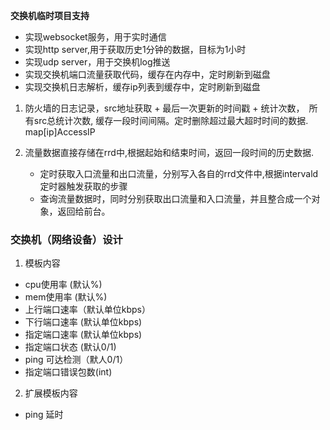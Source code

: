 **交换机临时项目支持**

* 实现websocket服务，用于实时通信
* 实现http server,用于获取历史1分钟的数据，目标为1小时
* 实现udp server，用于交换机log推送
* 实现交换机端口流量获取代码，缓存在内存中，定时刷新到磁盘
* 实现交换机日志解析，缓存ip列表到缓存中，定时刷新到磁盘


1. 防火墙的日志记录，src地址获取 + 最后一次更新的时间戳 + 统计次数，　所有src总统计次数, 缓存一段时间间隔。定时删除超过最大超时时间的数据.
map[ip]AccessIP

2. 流量数据直接存储在rrd中,根据起始和结束时间，返回一段时间的历史数据.

   * 定时获取入口流量和出口流量，分别写入各自的rrd文件中,根据intervald定时器触发获取的步骤
   * 查询流量数据时，同时分别获取出口流量和入口流量，并且整合成一个对象，返回给前台。
   
### 交换机（网络设备）设计
1. 模板内容

  * cpu使用率   (默认%)
  * mem使用率   (默认%)
  * 上行端口速率（默认单位kbps）
  * 下行端口速率 (默认单位kbps)
  * 指定端口速率 (默认单位kbps)
  * 指定端口状态 (默认0/1)
  * ping 可达检测（默人0/1）
  * 指定端口错误包数(int)
  
2. 扩展模板内容

  * ping 延时
